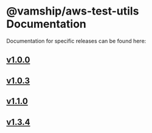 # @vamship/aws-test-utils Documentation

Documentation for specific releases can be found here:

## [v1.0.0](./@vamship/aws-test-utils/1.0.0/index.html)
## [v1.0.3](./@vamship/aws-test-utils/1.0.3/index.html)
## [v1.1.0](./@vamship/aws-test-utils/1.1.0/index.html)
## [v1.3.4](./@vamship/aws-test-utils/1.3.4/index.html)
